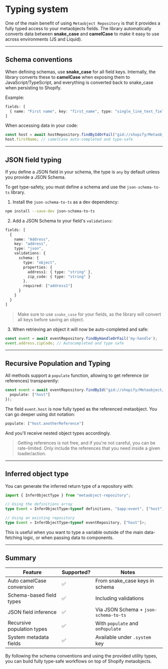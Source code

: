 # Typing system

One of the main benefit of using `Metaobject Repository` is that it provides a fully typed access to your metaobjects fields. The library automatically converts data between **snake_case** and **camelCase** to make it easy to use across environments (JS and Liquid).

---

## Schema conventions

When defining schemas, use **snake_case** for all field keys. Internally, the library converts these to **camelCase** when exposing them to JavaScript/TypeScript, and everything is converted back to snake_case when persisting to Shopify.

Example:

```ts
fields: [
  { name: "First name", key: "first_name", type: "single_line_text_field" }
]
```

When accessing data in your code:

```ts
const host = await hostRepository.findByIdOrFail("gid://shopify/Metaobject/123");
host.firstName; // camelCase auto-completed and type-safe
```

---

## JSON field typing

If you define a JSON field in your schema, the type is `any` by default unless you provide a JSON Schema.

To get type-safety, you must define a schema and use the `json-schema-to-ts` library.

1. Install the `json-schema-to-ts` as a dev dependency:

```bash
npm install --save-dev json-schema-to-ts
```

2. Add a JSON Schema to your field's `validations`:
```ts
fields: [
  {
    name: "Address",
    key: "address",
    type: "json",
    validations: {
      schema: {
        type: "object",
        properties: {
          address1: { type: "string" },
          zip_code: { type: "string" }
        },
        required: ["address1"]
      }
    }
  }
]
```

> Make sure to use `snake_case` for your fields, as the library will convert all keys before saving an object.

3. When retrieving an object it will now be auto-completed and safe:

```ts
const event = await eventRepository.findByHandleOrFail('my-handle');
event.address.zipCode; // Autocompleted and type safe
```

---

## Recursive Population and Typing

All methods support a `populate` function, allowing to get reference (or references) transparently:

```ts
const event = await eventRepository.findById("gid://shopify/Metaobject/123", {
  populate: ["host"]
});
```

The field `event.host` is now fully typed as the referenced metaobject. You can go deeper using dot notation:

```ts
populate: ["host.anotherReference"]
```

And you'll receive nested object types accordingly.

> Getting references is not free, and if you're not careful, you can be rate-limited. Only include the references
that you need inside a given loader/action.

---

## Inferred object type

You can generate the inferred return type of a repository with:

```ts
import { InferObjectType } from "metaobject-repository";

// Using the definitions array
type Event = InferObjectType<typeof definitions, "$app:event", ["host"]>;

// Using an existing repository
type Event = InferObjectType<typeof eventRepository, ["host"]>;
```

This is useful when you want to type a variable outside of the main data-fetching logic, or when passing data to components.

---

## Summary

| Feature                        | Supported? | Notes |
|-------------------------------|------------|-------|
| Auto camelCase conversion     | ✅         | From snake_case keys in schema |
| Schema-based field types      | ✅         | Including validations |
| JSON field inference          | ✅         | Via JSON Schema + `json-schema-to-ts` |
| Recursive population types    | ✅         | With `populate` and `onPopulate` |
| System metadata fields        | ✅         | Available under `.system` key |

By following the schema conventions and using the provided utility types, you can build fully type-safe workflows on top of Shopify metaobjects.